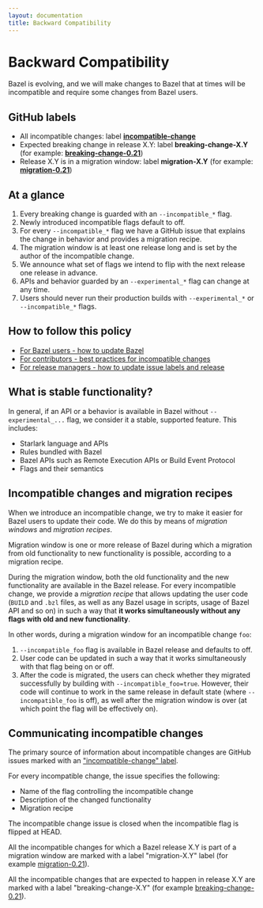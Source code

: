 ```yaml
---
layout: documentation
title: Backward Compatibility
---
```


# Backward Compatibility

Bazel is evolving, and we will make changes to Bazel that at times will be
incompatible and require some changes from Bazel users.

## GitHub labels

* All incompatible changes: label [**incompatible-change**](https://github.com/bazelbuild/bazel/issues?q=label%3Aincompatible-change)
* Expected breaking change in release X.Y: label **breaking-change-X.Y** (for example: [**breaking-change-0.21**](https://github.com/bazelbuild/bazel/issues?utf8=%E2%9C%93&q=is%3Aissue+label%3Abreaking-change-0.21))
* Release X.Y is in a migration window: label **migration-X.Y** (for example: [**migration-0.21**](https://github.com/bazelbuild/bazel/issues?utf8=%E2%9C%93&q=is%3Aissue+label%3Amigration-0.21))


## At a glance

1. Every breaking change is guarded with an `--incompatible_*` flag.
1. Newly introduced incompatible flags default to off.
1. For every `--incompatible_*` flag we have a GitHub issue that explains
   the change in behavior and provides a migration recipe.
1. The migration window is at least one release long and is set by the author of the incompatible change.
1. We announce what set of flags we intend to flip with the next release one release in advance.
1. APIs and behavior guarded by an `--experimental_*` flag can change at any time.
1. Users should never run their production builds with `--experimental_*`  or `--incompatible_*` flags.

## How to follow this policy

* [For Bazel users - how to update
  Bazel](updating-bazel.html)
* [For contributors - best practices for incompatible changes](https://bazel.build/breaking-changes-guide.html)
* <a href='https://github.com/bazelbuild/continuous-integration/tree/master/docs/release-playbook.%6D%64'>For release managers - how to update issue labels and release</a>


## What is stable functionality?

In general, if an API or a behavior is available in Bazel without
`--experimental_...` flag, we consider it a stable, supported feature.
This includes:

* Starlark language and APIs
* Rules bundled with Bazel
* Bazel APIs such as Remote Execution APIs or Build Event Protocol
* Flags and their semantics

## Incompatible changes and migration recipes

When we introduce an incompatible change, we try to make it easier for Bazel
users to update their code. We do this by means of _migration windows_ and
_migration recipes_.

Migration window is one or more release of Bazel during which a migration from
old functionality to new functionality is possible, according to a migration
recipe.

During the migration window, both the old functionality and the new functionality
are available in the Bazel release. For every incompatible change, we provide
a _migration recipe_ that allows updating the user code (`BUILD` and `.bzl` files,
as well as any Bazel usage in scripts, usage of Bazel API and so on) in such a
way that **it works simultaneously without any flags with old and new
functionality**.

In other words, during a migration window for an incompatible change `foo`:

1. `--incompatible_foo` flag is available in Bazel release and defaults to off.
1. User code can be updated in such a way that it works simultaneously with
   that flag being on or off.
1. After the code is migrated, the users can check whether they migrated
   successfully by building with `--incompatible_foo=true`. However, their
   code will continue to work in the same release in default state (where
   `--incompatible_foo` is off), as well after the migration window is over
   (at which point the flag will be effectively on).

## Communicating incompatible changes

The primary source of information about incompatible changes are GitHub issues
marked with an ["incompatible-change" label](https://github.com/bazelbuild/bazel/issues?q=label%3Aincompatible-change).

For every incompatible change, the issue specifies the following:
* Name of the flag controlling the incompatible change
* Description of the changed functionality
* Migration recipe

The incompatible change issue is closed when the incompatible flag is flipped at
HEAD.

All the incompatible changes for which a Bazel release X.Y is part of a
migration window are marked with a label "migration-X.Y" label (for example
[migration-0.21](https://github.com/bazelbuild/bazel/issues?utf8=%E2%9C%93&q=is%3Aissue+label%3Amigration-0.21)).

All the incompatible changes that are expected to happen in release X.Y
are marked with a label "breaking-change-X.Y" (for example
[breaking-change-0.21](https://github.com/bazelbuild/bazel/issues?utf8=%E2%9C%93&q=is%3Aissue+label%3Abreaking-change-0.21)).



